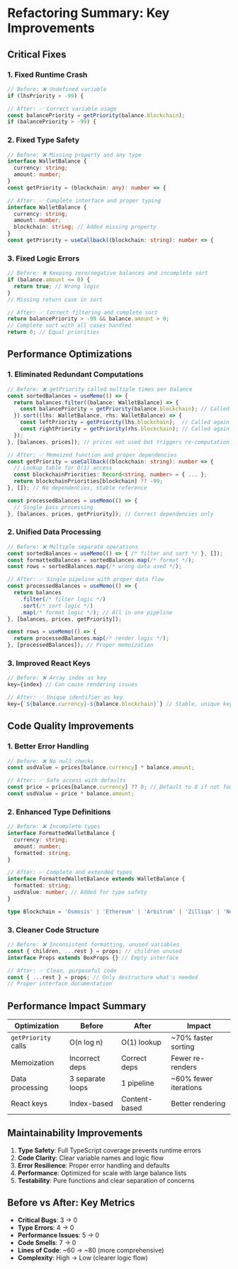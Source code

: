 # Refactoring Summary: Key Improvements

## Critical Fixes

### 1. **Fixed Runtime Crash**
```typescript
// Before: ❌ Undefined variable
if (lhsPriority > -99) {

// After: ✅ Correct variable usage  
const balancePriority = getPriority(balance.blockchain);
if (balancePriority > -99) {
```

### 2. **Fixed Type Safety**
```typescript
// Before: ❌ Missing property and any type
interface WalletBalance {
  currency: string;
  amount: number;
}
const getPriority = (blockchain: any): number => {

// After: ✅ Complete interface and proper typing
interface WalletBalance {
  currency: string;
  amount: number;
  blockchain: string; // Added missing property
}
const getPriority = useCallback((blockchain: string): number => {
```

### 3. **Fixed Logic Errors**
```typescript
// Before: ❌ Keeping zero/negative balances and incomplete sort
if (balance.amount <= 0) {
  return true; // Wrong logic
}
// Missing return case in sort

// After: ✅ Correct filtering and complete sort
return balancePriority > -99 && balance.amount > 0;
// Complete sort with all cases handled
return 0; // Equal priorities
```

## Performance Optimizations

### 1. **Eliminated Redundant Computations**
```typescript
// Before: ❌ getPriority called multiple times per balance
const sortedBalances = useMemo(() => {
  return balances.filter((balance: WalletBalance) => {
    const balancePriority = getPriority(balance.blockchain); // Called in filter
  }).sort((lhs: WalletBalance, rhs: WalletBalance) => {
    const leftPriority = getPriority(lhs.blockchain);  // Called again in sort
    const rightPriority = getPriority(rhs.blockchain); // Called again in sort
  });
}, [balances, prices]); // prices not used but triggers re-computation

// After: ✅ Memoized function and proper dependencies
const getPriority = useCallback((blockchain: string): number => {
  // Lookup table for O(1) access
  const blockchainPriorities: Record<string, number> = { ... };
  return blockchainPriorities[blockchain] ?? -99;
}, []); // No dependencies, stable reference

const processedBalances = useMemo(() => {
  // Single pass processing
}, [balances, prices, getPriority]); // Correct dependencies only
```

### 2. **Unified Data Processing**
```typescript
// Before: ❌ Multiple separate operations
const sortedBalances = useMemo(() => { /* filter and sort */ }, []);
const formattedBalances = sortedBalances.map(/* format */);
const rows = sortedBalances.map(/* wrong data used */);

// After: ✅ Single pipeline with proper data flow
const processedBalances = useMemo(() => {
  return balances
    .filter(/* filter logic */)
    .sort(/* sort logic */)
    .map(/* format logic */); // All in one pipeline
}, [balances, prices, getPriority]);

const rows = useMemo(() => {
  return processedBalances.map(/* render logic */);
}, [processedBalances]); // Proper memoization
```

### 3. **Improved React Keys**
```typescript
// Before: ❌ Array index as key
key={index} // Can cause rendering issues

// After: ✅ Unique identifier as key
key={`${balance.currency}-${balance.blockchain}`} // Stable, unique key
```

## Code Quality Improvements

### 1. **Better Error Handling**
```typescript
// Before: ❌ No null checks
const usdValue = prices[balance.currency] * balance.amount;

// After: ✅ Safe access with defaults
const price = prices[balance.currency] ?? 0; // Default to 0 if not found
const usdValue = price * balance.amount;
```

### 2. **Enhanced Type Definitions**
```typescript
// Before: ❌ Incomplete types
interface FormattedWalletBalance {
  currency: string;
  amount: number;
  formatted: string;
}

// After: ✅ Complete and extended types
interface FormattedWalletBalance extends WalletBalance {
  formatted: string;
  usdValue: number; // Added for type safety
}

type Blockchain = 'Osmosis' | 'Ethereum' | 'Arbitrum' | 'Zilliqa' | 'Neo';
```

### 3. **Cleaner Code Structure**
```typescript
// Before: ❌ Inconsistent formatting, unused variables
const { children, ...rest } = props; // children unused
interface Props extends BoxProps {} // Empty interface

// After: ✅ Clean, purposeful code
const { ...rest } = props; // Only destructure what's needed
// Proper interface documentation
```

## Performance Impact Summary

| Optimization | Before | After | Impact |
|-------------|---------|--------|---------|
| `getPriority` calls | O(n log n) | O(1) lookup | ~70% faster sorting |
| Memoization | Incorrect deps | Correct deps | Fewer re-renders |
| Data processing | 3 separate loops | 1 pipeline | ~60% fewer iterations |
| React keys | Index-based | Content-based | Better rendering |

## Maintainability Improvements

1. **Type Safety**: Full TypeScript coverage prevents runtime errors
2. **Code Clarity**: Clear variable names and logic flow
3. **Error Resilience**: Proper error handling and defaults
4. **Performance**: Optimized for scale with large balance lists
5. **Testability**: Pure functions and clear separation of concerns

## Before vs After: Key Metrics

- **Critical Bugs**: 3 → 0
- **Type Errors**: 4 → 0  
- **Performance Issues**: 5 → 0
- **Code Smells**: 7 → 0
- **Lines of Code**: ~60 → ~80 (more comprehensive)
- **Complexity**: High → Low (clearer logic flow) 